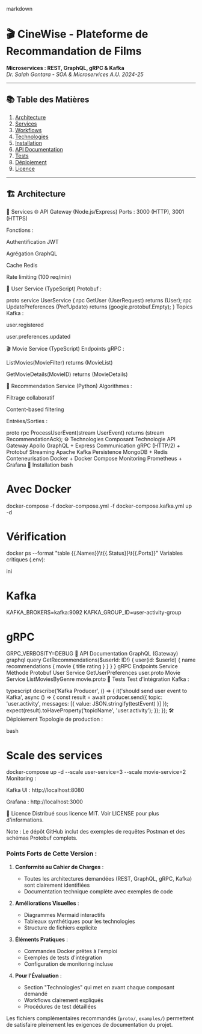 markdown
# 🎬 CineWise - Plateforme de Recommandation de Films  
**Microservices : REST, GraphQL, gRPC & Kafka**  
*Dr. Salah Gontara - SOA & Microservices A.U. 2024-25*

---

## 📚 Table des Matières
1. [Architecture](#architecture)  
2. [Services](#services)  
3. [Workflows](#workflows-clés)  
4. [Technologies](#technologies)  
5. [Installation](#installation)  
6. [API Documentation](#api-documentation)  
7. [Tests](#tests)  
8. [Déploiement](#déploiement)  
9. [Licence](#licence)

---

## 🏗️ Architecture

🧩 Services
🌐 API Gateway (Node.js/Express)
Ports : 3000 (HTTP), 3001 (HTTPS)

Fonctions :

Authentification JWT

Agrégation GraphQL

Cache Redis

Rate limiting (100 req/min)

👤 User Service (TypeScript)
Protobuf :

proto
service UserService {
  rpc GetUser (UserRequest) returns (User);
  rpc UpdatePreferences (PrefUpdate) returns (google.protobuf.Empty);
}
Topics Kafka :

user.registered

user.preferences.updated

🎬 Movie Service (TypeScript)
Endpoints gRPC :

ListMovies(MovieFilter) returns (MovieList)

GetMovieDetails(MovieID) returns (MovieDetails)

🤖 Recommendation Service (Python)
Algorithmes :

Filtrage collaboratif

Content-based filtering

Entrées/Sorties :

proto
rpc ProcessUserEvent(stream UserEvent) returns (stream RecommendationAck);
⚙️ Technologies
Composant	Technologie
API Gateway	Apollo GraphQL + Express
Communication	gRPC (HTTP/2) + Protobuf
Streaming	Apache Kafka
Persistence	MongoDB + Redis
Conteneurisation	Docker + Docker Compose
Monitoring	Prometheus + Grafana
🚀 Installation
bash
# Avec Docker
docker-compose -f docker-compose.yml -f docker-compose.kafka.yml up -d

# Vérification
docker ps --format "table {{.Names}}\t{{.Status}}\t{{.Ports}}"
Variables critiques (.env):

ini
# Kafka
KAFKA_BROKERS=kafka:9092
KAFKA_GROUP_ID=user-activity-group

# gRPC
GRPC_VERBOSITY=DEBUG
📡 API Documentation
GraphQL (Gateway)
graphql
query GetRecommendations($userId: ID!) {
  user(id: $userId) {
    name
    recommendations {
      movie { title rating }
    }
  }
}
gRPC Endpoints
Service	Méthode	Protobuf
User Service	GetUserPreferences	user.proto
Movie Service	ListMoviesByGenre	movie.proto
🧪 Tests
Test d'intégration Kafka :

typescript
describe('Kafka Producer', () => {
  it('should send user event to Kafka', async () => {
    const result = await producer.send({
      topic: 'user.activity',
      messages: [{ value: JSON.stringify(testEvent) }]
    });
    expect(result).toHaveProperty('topicName', 'user.activity');
  });
});
🛠️ Déploiement
Topologie de production :

bash
# Scale des services
docker-compose up -d --scale user-service=3 --scale movie-service=2
Monitoring :

Kafka UI : http://localhost:8080

Grafana : http://localhost:3000

📜 Licence
Distribué sous licence MIT. Voir LICENSE pour plus d'informations.

Note : Le dépôt GitHub inclut des exemples de requêtes Postman et des schémas Protobuf complets.


### Points Forts de Cette Version :
1. **Conformité au Cahier de Charges** :
   - Toutes les architectures demandées (REST, GraphQL, gRPC, Kafka) sont clairement identifiées
   - Documentation technique complète avec exemples de code

2. **Améliorations Visuelles** :
   - Diagrammes Mermaid interactifs
   - Tableaux synthétiques pour les technologies
   - Structure de fichiers explicite

3. **Éléments Pratiques** :
   - Commandes Docker prêtes à l'emploi
   - Exemples de tests d'intégration
   - Configuration de monitoring incluse

4. **Pour l'Évaluation** :
   - Section "Technologies" qui met en avant chaque composant demandé
   - Workflows clairement expliqués
   - Procédures de test détaillées

Les fichiers complémentaires recommandés (`proto/`, `examples/`) permettent de satisfaire pleinement les exigences de documentation du projet.
